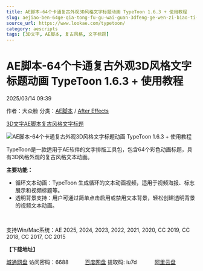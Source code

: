 ```yaml
---
title: AE脚本-64个卡通复古外观3D风格文字标题动画 TypeToon 1.6.3 + 使用教程
slug: aejiao-ben-64ge-qia-tong-fu-gu-wai-guan-3dfeng-ge-wen-zi-biao-ti-dong-hua-typetoon-1-6-3-shi-yong-jiao-cheng
source_url: https://www.lookae.com/typetoon/
category: aescripts
tags: [3D文字, AE脚本, 复古风格, 文字标题]
---
```

# AE脚本-64个卡通复古外观3D风格文字标题动画 TypeToon 1.6.3 + 使用教程

2025/03/14 09:39

作者：大众脸
分类：[AE脚本](https://www.lookae.com/after-effects/aescripts/) / [After Effects](https://www.lookae.com/after-effects/)

[3D文字](https://www.lookae.com/tag/3d%e6%96%87%e5%ad%97/)[AE脚本](https://www.lookae.com/tag/ae%e8%84%9a%e6%9c%ac/)[复古风格](https://www.lookae.com/tag/%e5%a4%8d%e5%8f%a4%e9%a3%8e%e6%a0%bc/)[文字标题](https://www.lookae.com/tag/%e6%96%87%e5%ad%97%e6%a0%87%e9%a2%98/)

![AE脚本-64个卡通复古外观3D风格文字标题动画 TypeToon 1.6.3 + 使用教程](https://www.lookae.com/wp-content/uploads/2025/03/Pixflow-TypeToon.jpg "AE脚本-64个卡通复古外观3D风格文字标题动画 TypeToon 1.6.3 + 使用教程-LookAE.com")

TypeToon是一款适用于AE软件的文字排版工具包，包含64个彩色动画标题，具有3D风格外观的复古风格文本动画。

**主要功能：**

* 循环文本动画：TypeToon 生成循环的文本动画视频，适用于视频海报、标志展示和视频标题等。
* 透明背景支持：用户可通过简单点击启用或禁用文本背景，轻松创建透明背景的视频文本动画。

[﻿﻿﻿](http://cloud.video.taobao.com/play/u/null/p/1/e/6/t/1/511529448340.mp4)

支持Win/Mac系统：AE 2025, 2024, 2023, 2022, 2021, 2020, CC 2019, CC 2018, CC 2017, CC 2015

**【下载地址】**

[城通网盘](https://url70.ctfile.com/f/2827370-1469821636-d86b15?p=4431) 访问密码：6688           [百度网盘](https://pan.baidu.com/s/1rJgYZaWIkaG7ouNsdIJDsw?pwd=iu7d) 提取码: iu7d            [阿里云盘](https://www.alipan.com/s/fuH2N27z91V)

